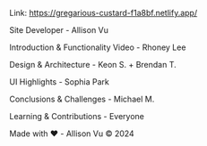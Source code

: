 Link: https://gregarious-custard-f1a8bf.netlify.app/

Site Developer - Allison Vu

Introduction & Functionality Video - Rhoney Lee

Design & Architecture - Keon S. + Brendan T.

UI Highlights - Sophia Park

Conclusions & Challenges - Michael M.

Learning & Contributions - Everyone

Made with ❤️ - Allison Vu ©️ 2024
